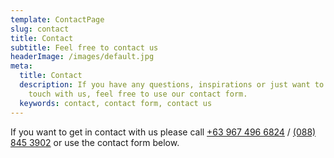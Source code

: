 ```yaml
---
template: ContactPage
slug: contact
title: Contact
subtitle: Feel free to contact us
headerImage: /images/default.jpg
meta:
  title: Contact
  description: If you have any questions, inspirations or just want to get in
    touch with us, feel free to use our contact form.
  keywords: contact, contact form, contact us
---
```

If you want to get in contact with us please call <a class="phone" href="tel:+639674966824">
+63 967 496 6824</a> / <a class="phone" href="tel:+63888453902">(088) 845 3902</a> or use the
contact form below.